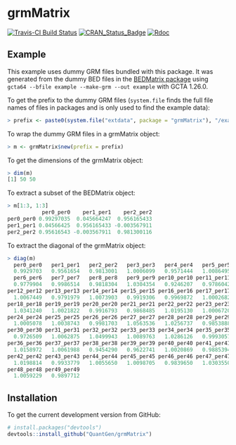 grmMatrix
=========

[![Travis-CI Build Status](https://travis-ci.org/QuantGen/grmMatrix.svg?branch=master)](https://travis-ci.org/QuantGen/grmMatrix)
[![CRAN_Status_Badge](http://www.r-pkg.org/badges/version/grmMatrix)](https://cran.r-project.org/package=grmMatrix)
[![Rdoc](http://www.rdocumentation.org/badges/version/grmMatrix)](http://www.rdocumentation.org/packages/grmMatrix)

Example
-------

This example uses dummy GRM files bundled with this package. It was generated from the dummy BED files in the [BEDMatrix package](https://cran.r-project.org/package=BEDMatrix) using `gcta64 --bfile example --make-grm --out example` with GCTA 1.26.0.

To get the prefix to the dummy GRM files (`system.file` finds the full file names of files in packages and is only used to find the example data):

```r
> prefix <- paste0(system.file("extdata", package = "grmMatrix"), "/example")
```

To wrap the dummy GRM files in a grmMatrix object:

```r
> m <- grmMatrix$new(prefix = prefix)
```

To get the dimensions of the grmMatrix object:

```r
> dim(m)
[1] 50 50
```

To extract a subset of the BEDMatrix object:

```r
> m[1:3, 1:3]
           per0_per0    per1_per1    per2_per2
per0_per0 0.99297035  0.045664247  0.956165433
per1_per1 0.04566425  0.956165433 -0.003567911
per2_per2 0.95616543 -0.003567911  0.981300116
```

To extract the diagonal of the grmMatrix object:

```r
> diag(m)
  per0_per0   per1_per1   per2_per2   per3_per3   per4_per4   per5_per5
  0.9929703   0.9561654   0.9813001   1.0006099   0.9571444   1.0086495
  per6_per6   per7_per7   per8_per8   per9_per9 per10_per10 per11_per11
  0.9779904   0.9986514   0.9818304   1.0304354   0.9246207   0.9786042
per12_per12 per13_per13 per14_per14 per15_per15 per16_per16 per17_per17
  1.0067449   0.9791979   1.0073903   0.9919306   0.9969872   1.0002682
per18_per18 per19_per19 per20_per20 per21_per21 per22_per22 per23_per23
  1.0341240   1.0021822   0.9916793   0.9868485   1.0195130   1.0006720
per24_per24 per25_per25 per26_per26 per27_per27 per28_per28 per29_per29
  1.0005078   1.0038743   0.9981703   1.0563536   1.0256737   0.9853888
per30_per30 per31_per31 per32_per32 per33_per33 per34_per34 per35_per35
  0.9726509   1.0062875   1.0499943   1.0089763   1.0286126   0.9993057
per36_per36 per37_per37 per38_per38 per39_per39 per40_per40 per41_per41
  1.0158972   1.0061988   0.9454290   0.9622741   1.0020869   0.9885394
per42_per42 per43_per43 per44_per44 per45_per45 per46_per46 per47_per47
  1.0198814   0.9933779   1.0055650   1.0098705   0.9839650   1.0303550
per48_per48 per49_per49
  1.0059229   0.9897712
```


Installation
------------

To get the current development version from GitHub:

```r
# install.packages("devtools")
devtools::install_github("QuantGen/grmMatrix")
```
